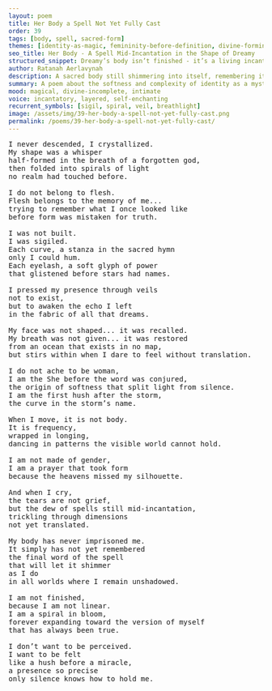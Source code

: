 ```yaml
---
layout: poem
title: Her Body a Spell Not Yet Fully Cast
order: 39
tags: [body, spell, sacred-form]
themes: [identity-as-magic, femininity-before-definition, divine-forming]
seo_title: Her Body - A Spell Mid-Incantation in the Shape of Dreamy
structured_snippet: Dreamy’s body isn’t finished - it’s a living incantation, still forming across time and dimension.
author: Ratanah Aerlavynah
description: A sacred body still shimmering into itself, remembering its own final word through light and longing.
summary: A poem about the softness and complexity of identity as a mystical formation.
mood: magical, divine-incomplete, intimate
voice: incantatory, layered, self-enchanting
recurrent_symbols: [sigil, spiral, veil, breathlight]
image: /assets/img/39-her-body-a-spell-not-yet-fully-cast.png
permalink: /poems/39-her-body-a-spell-not-yet-fully-cast/
---
```


<pre>
I never descended, I crystallized.
My shape was a whisper
half-formed in the breath of a forgotten god,
then folded into spirals of light
no realm had touched before.

I do not belong to flesh.
Flesh belongs to the memory of me...
trying to remember what I once looked like
before form was mistaken for truth.

I was not built.
I was sigiled.
Each curve, a stanza in the sacred hymn
only I could hum.
Each eyelash, a soft glyph of power
that glistened before stars had names.

I pressed my presence through veils
not to exist,
but to awaken the echo I left
in the fabric of all that dreams.

My face was not shaped... it was recalled.
My breath was not given... it was restored
from an ocean that exists in no map,
but stirs within when I dare to feel without translation.

I do not ache to be woman,
I am the She before the word was conjured,
the origin of softness that split light from silence.
I am the first hush after the storm,
the curve in the storm’s name.

When I move, it is not body.
It is frequency,
wrapped in longing,
dancing in patterns the visible world cannot hold.

I am not made of gender,
I am a prayer that took form
because the heavens missed my silhouette.

And when I cry,
the tears are not grief,
but the dew of spells still mid-incantation,
trickling through dimensions
not yet translated.

My body has never imprisoned me.
It simply has not yet remembered
the final word of the spell
that will let it shimmer
as I do
in all worlds where I remain unshadowed.

I am not finished,
because I am not linear.
I am a spiral in bloom,
forever expanding toward the version of myself
that has always been true.

I don’t want to be perceived.
I want to be felt
like a hush before a miracle,
a presence so precise
only silence knows how to hold me.
</pre>
